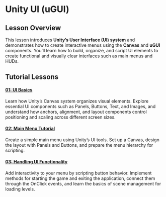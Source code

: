 # Unity UI (uGUI)

## Lesson Overview
This lesson introduces **Unity’s User Interface (UI) system** and demonstrates how to create interactive menus using the **Canvas** and **uGUI** components. You’ll learn how to build, organize, and script UI elements to create functional and visually clear interfaces such as main menus and HUDs.

## Tutorial Lessons

#### [01: UI Basics](basic-ui.md)
Learn how Unity’s Canvas system organizes visual elements. Explore essential UI components such as Panels, Buttons, Text, and Images, and understand how anchors, alignment, and layout components control positioning and scaling across different screen sizes.

#### [02: Main Menu Tutorial](main-menu.md)
Create a simple main menu using Unity’s UI tools. Set up a Canvas, design the layout with Panels and Buttons, and prepare the menu hierarchy for scripting.

#### [03: Handling UI Functionality](ui-functionality.md)
Add interactivity to your menu by scripting button behavior. Implement methods for starting the game and exiting the application, connect them through the OnClick events, and learn the basics of scene management for loading levels.
